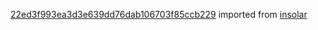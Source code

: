 [22ed3f993ea3d3e639dd76dab106703f85ccb229](https://github.com/insolar/insolar/commit/22ed3f993ea3d3e639dd76dab106703f85ccb229) imported from [insolar](https://github.com/insolar/insolar)
